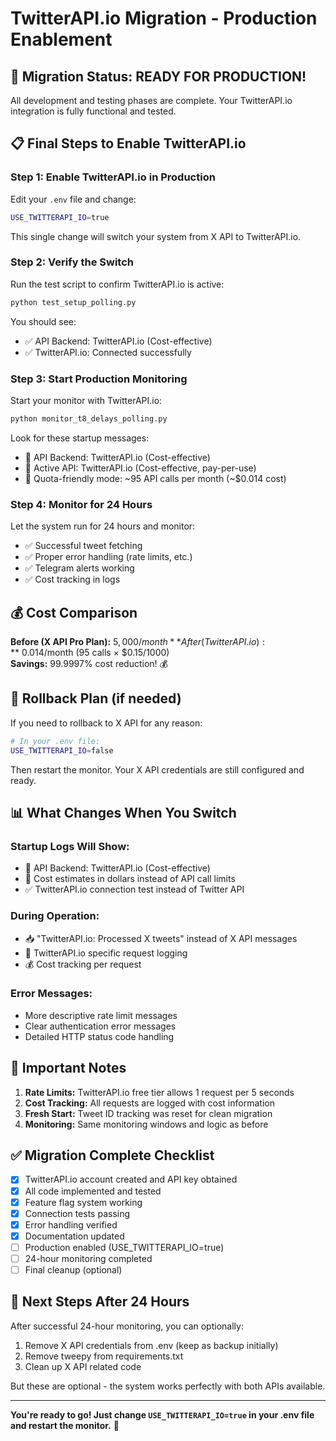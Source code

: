 # TwitterAPI.io Migration - Production Enablement

## 🎉 Migration Status: READY FOR PRODUCTION!

All development and testing phases are complete. Your TwitterAPI.io integration is fully functional and tested.

## 📋 Final Steps to Enable TwitterAPI.io

### Step 1: Enable TwitterAPI.io in Production

Edit your `.env` file and change:
```bash
USE_TWITTERAPI_IO=true
```

This single change will switch your system from X API to TwitterAPI.io.

### Step 2: Verify the Switch

Run the test script to confirm TwitterAPI.io is active:
```bash
python test_setup_polling.py
```

You should see:
- ✅ API Backend: TwitterAPI.io (Cost-effective)
- ✅ TwitterAPI.io: Connected successfully

### Step 3: Start Production Monitoring

Start your monitor with TwitterAPI.io:
```bash
python monitor_t8_delays_polling.py
```

Look for these startup messages:
- 🔧 API Backend: TwitterAPI.io (Cost-effective)
- 🔧 Active API: TwitterAPI.io (Cost-effective, pay-per-use)
- 💚 Quota-friendly mode: ~95 API calls per month (~$0.014 cost)

### Step 4: Monitor for 24 Hours

Let the system run for 24 hours and monitor:
- ✅ Successful tweet fetching
- ✅ Proper error handling (rate limits, etc.)
- ✅ Telegram alerts working
- ✅ Cost tracking in logs

## 💰 Cost Comparison

**Before (X API Pro Plan):** $5,000/month  
**After (TwitterAPI.io):** ~$0.014/month (95 calls × $0.15/1000)  
**Savings:** 99.9997% cost reduction! 💰

## 🔄 Rollback Plan (if needed)

If you need to rollback to X API for any reason:
```bash
# In your .env file:
USE_TWITTERAPI_IO=false
```

Then restart the monitor. Your X API credentials are still configured and ready.

## 📊 What Changes When You Switch

### Startup Logs Will Show:
- 🔧 API Backend: TwitterAPI.io (Cost-effective)
- 💚 Cost estimates in dollars instead of API call limits
- ✅ TwitterAPI.io connection test instead of Twitter API

### During Operation:
- 📥 "TwitterAPI.io: Processed X tweets" instead of X API messages
- 🔗 TwitterAPI.io specific request logging
- 💰 Cost tracking per request

### Error Messages:
- More descriptive rate limit messages
- Clear authentication error messages
- Detailed HTTP status code handling

## 🚨 Important Notes

1. **Rate Limits:** TwitterAPI.io free tier allows 1 request per 5 seconds
2. **Cost Tracking:** All requests are logged with cost information
3. **Fresh Start:** Tweet ID tracking was reset for clean migration
4. **Monitoring:** Same monitoring windows and logic as before

## ✅ Migration Complete Checklist

- [x] TwitterAPI.io account created and API key obtained
- [x] All code implemented and tested
- [x] Feature flag system working
- [x] Connection tests passing
- [x] Error handling verified
- [x] Documentation updated
- [ ] Production enabled (USE_TWITTERAPI_IO=true)
- [ ] 24-hour monitoring completed
- [ ] Final cleanup (optional)

## 🎯 Next Steps After 24 Hours

After successful 24-hour monitoring, you can optionally:
1. Remove X API credentials from .env (keep as backup initially)
2. Remove tweepy from requirements.txt
3. Clean up X API related code

But these are optional - the system works perfectly with both APIs available.

---

**You're ready to go! Just change `USE_TWITTERAPI_IO=true` in your .env file and restart the monitor.** 🚀
